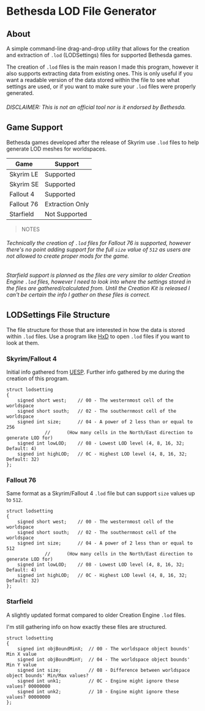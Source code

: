 # Bethesda LOD File Generator

## About
A simple command-line drag-and-drop utility that allows for the creation and extraction of `.lod` (LODSettings) files for supported Bethesda games.

The creation of `.lod` files is the main reason I made this program, however it also supports extracting data from existing ones.
This is only useful if you want a readable version of the data stored within the file to see what settings are used, or if you want to make sure your `.lod` files were properly generated.

###### DISCLAIMER: This is not an official tool nor is it endorsed by Bethesda.

## Game Support
Bethesda games developed after the release of Skyrim use `.lod` files to help generate LOD meshes for worldspaces.

|    Game    |     Support     |
| ---------- | --------------- |
| Skyrim LE  |    Supported    |
| Skyrim SE  |    Supported    |
| Fallout 4  |    Supported    |
| Fallout 76 | Extraction Only |
| Starfield  |  Not Supported  |

> NOTES

###### Technically the creation of `.lod` files for Fallout 76 is supported, however there's no point adding support for the full `size` value of `512` as users are not allowed to create proper mods for the game.

###### Starfield support is planned as the files are very similar to older Creation Engine `.lod` files, however I need to look into where the settings stored in the files are gathered/calculated from. Until the Creation Kit is released I can't be certain the info I gather on these files is correct.

## LODSettings File Structure
The file structure for those that are interested in how the data is stored within `.lod` files. Use a program like [HxD](https://mh-nexus.de/en/hxd/) to open `.lod` files if you want to look at them.

### Skyrim/Fallout 4
Initial info gathered from [UESP](https://en.uesp.net/wiki/Skyrim_Mod:LOD_Settings_File_Format). Further info gathered by me during the creation of this program.
```
struct lodsetting
{
    signed short west;    // 00 - The westernmost cell of the worldspace
    signed short south;   // 02 - The southernmost cell of the worldspace
    signed int size;      // 04 - A power of 2 less than or equal to 256
			  //      (How many cells in the North/East direction to generate LOD for)
    signed int lowLOD;    // 08 - Lowest LOD level (4, 8, 16, 32; Default: 4)
    signed int highLOD;   // 0C - Highest LOD level (4, 8, 16, 32; Default: 32)
};
```

### Fallout 76
Same format as a Skyrim/Fallout 4 `.lod` file but can support `size` values up to `512`.
```
struct lodsetting
{
    signed short west;    // 00 - The westernmost cell of the worldspace
    signed short south;   // 02 - The southernmost cell of the worldspace
    signed int size;      // 04 - A power of 2 less than or equal to 512
			  //      (How many cells in the North/East direction to generate LOD for)
    signed int lowLOD;    // 08 - Lowest LOD level (4, 8, 16, 32; Default: 4)
    signed int highLOD;   // 0C - Highest LOD level (4, 8, 16, 32; Default: 32)
};
```

### Starfield
A slightly updated format compared to older Creation Engine `.lod` files.

I'm still gathering info on how exactly these files are structured.
```
struct lodsetting
{
    signed int objBoundMinX;  // 00 - The worldspace object bounds' Min X value
    signed int objBoundMinY;  // 04 - The worldspace object bounds' Min Y value
    signed int size;          // 08 - Difference between worldspace object bounds' Min/Max values?
    signed int unk1;          // 0C - Engine might ignore these values? 00000000
    signed int unk2;          // 10 - Engine might ignore these values? 00000000
};
```
